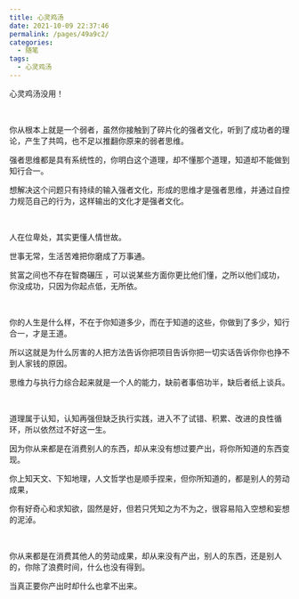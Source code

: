 ```yaml
---
title: 心灵鸡汤
date: 2021-10-09 22:37:46
permalink: /pages/49a9c2/
categories:
  - 随笔
tags:
  - 心灵鸡汤
---
```




心灵鸡汤没用！

</br>

你从根本上就是一个弱者，虽然你接触到了碎片化的强者文化，听到了成功者的理论，产生了共鸣，也不足以推翻你原来的弱者思维。

强者思维都是具有系统性的，你明白这个道理，却不懂那个道理，知道却不能做到知行合一。

想解决这个问题只有持续的输入强者文化，形成的思维才是强者思维，并通过自控力规范自己的行为，这样输出的文化才是强者文化。

</br>

人在位卑处，其实更懂人情世故。

世事无常，生活苦难把你磨成了万事通。

贫富之间也不存在智商碾压 ，可以说某些方面你更比他们懂，之所以他们成功，你没成功，只因为你起点低，无所依。

</br>

你的人生是什么样，不在于你知道多少，而在于知道的这些，你做到了多少，知行合一，才是王道。

所以这就是为什么厉害的人把方法告诉你把项目告诉你把一切实话告诉你你也挣不到人家钱的原因。

思维力与执行力综合起来就是一个人的能力，缺前者事倍功半，缺后者纸上谈兵。

</br>

道理属于认知，认知再强但缺乏执行实践，进入不了试错、积累、改进的良性循环，所以依然过不好这一生。

因为你从来都是在消费别人的东西，却从来没有想过要产出，将你所知道的东西变现。

你上知天文、下知地理，人文哲学也是顺手捏来，但你所知道的，都是别人的劳动成果，

你有好奇心和求知欲，固然是好，但若只凭知之为不为之，很容易陷入空想和妄想的泥淖。

</br>

你从来都是在消费其他人的劳动成果，却从来没有产出，别人的东西，还是别人的，你除了浪费时间，什么也没有得到。 

当真正要你产出时却什么也拿不出来。